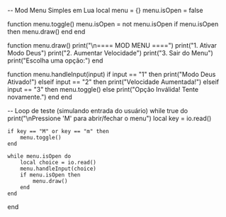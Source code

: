 -- Mod Menu Simples em Lua
local menu = {}
menu.isOpen = false

function menu.toggle()
    menu.isOpen = not menu.isOpen
    if menu.isOpen then
        menu.draw()
    end
end

function menu.draw()
    print("\n==== MOD MENU ====")
    print("1. Ativar Modo Deus")
    print("2. Aumentar Velocidade")
    print("3. Sair do Menu")
    print("Escolha uma opção:")
end

function menu.handleInput(input)
    if input == "1" then
        print("Modo Deus Ativado!")
    elseif input == "2" then
        print("Velocidade Aumentada!")
    elseif input == "3" then
        menu.toggle()
    else
        print("Opção Inválida! Tente novamente.")
    end
end

-- Loop de teste (simulando entrada do usuário)
while true do
    print("\nPressione 'M' para abrir/fechar o menu")
    local key = io.read()

    if key == "M" or key == "m" then
        menu.toggle()
    end

    while menu.isOpen do
        local choice = io.read()
        menu.handleInput(choice)
        if menu.isOpen then
            menu.draw()
        end
    end
end
